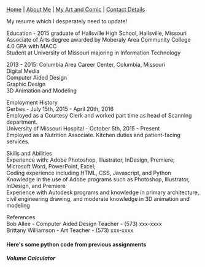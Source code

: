 [Home](README.md) | [About Me](aboutme.md) | [My Art and Comic](art.md) | [Contact Details](contact.md)

My resume which I desperately need to update!

Education - 
2015 graduate of Hallsville High School, Hallsville, Missouri   
Associate of Arts degree awarded by Moberaly Area Community College  
4.0 GPA with MACC  
Student at University of Missouri majoring in Information Technology  

2013 - 2015: Columbia Area Career Center, Columbia, Missouri  
Digital Media  
Computer Aided Design  
Graphic Design  
3D Animation and Modeling  

Employment History  
Gerbes - July 15th, 2015 - April 20th, 2016  
Employed as a Courtesy Clerk and worked part time as head of Scanning department.  
University of Missouri Hospital - October 5th, 2015 - Present  
Employed as a Nutrition Associate. Kitchen duties and patient-facing services.  

Skills and Abilities  
Experience with: Adobe Photoshop, Illustrator, InDesign, Premiere; Microsoft Word, PowerPoint, Excel;  
Coding experience including HTML, CSS, Javascript, and Python  
Knowledge in the use of Adobe programs such as Photoshop, Illustrator, InDesign, and Premiere  
Experience with Autodesk programs and knowledge in primary architecture, civil engineering drawing, and moderate knowledge in 3D animation and modeling  

References  
Bob Allee - Computer Aided Design Teacher - (573) xxx-xxxx  
Brittany Williamson - Art Teacher - (573) xxx-xxxx  

#### Here's some python code from previous assignments

##### Volume Calculator

